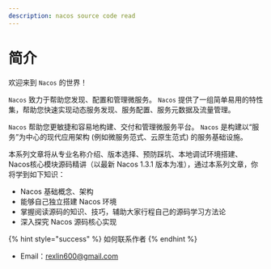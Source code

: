 ```yaml
---
description: nacos source code read
---
```


# 简介

欢迎来到 `Nacos` 的世界！

`Nacos` 致力于帮助您发现、配置和管理微服务。 `Nacos` 提供了一组简单易用的特性集，帮助您快速实现动态服务发现、服务配置、服务元数据及流量管理。

`Nacos` 帮助您更敏捷和容易地构建、交付和管理微服务平台。 `Nacos` 是构建以“服务”为中心的现代应用架构 \(例如微服务范式、云原生范式\) 的服务基础设施。

本系列文章将从专业名称介绍、版本选择、预防踩坑、本地调试环境搭建、Nacos核心模块源码精讲（以最新 Nacos 1.3.1 版本为准），通过本系列文章，你将学到如下知识：

* Nacos 基础概念、架构
* 能够自己独立搭建 Nacos 环境
* 掌握阅读源码的知识、技巧，辅助大家行程自己的源码学习方法论
* 深入探究 Nacos 源码核心实现

{% hint style="success" %}
如何联系作者
{% endhint %}

* Email：rexlin600@gmail.com



